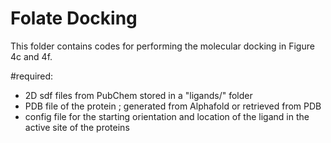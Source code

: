 # Folate Docking
This folder contains codes for performing the molecular docking in Figure 4c and 4f.

#required:
- 2D sdf files from PubChem stored in a "ligands/" folder
- PDB file of the protein ; generated from Alphafold or retrieved from PDB
- config file for the starting orientation and location of the ligand in the active site of the proteins